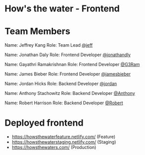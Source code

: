 # **How's the water - Frontend**

# **Team Members**

Name: Jeffrey Kang
Role: Team Lead
[@jeff](https://github.com/jeffyjkang)

Name: Jonathan Daly
Role: Frontend Developer
[@jonathandly](https://github.com/jonathandly)

Name: Gayathri Ramakrishnan
Role: Frontend Developer
[@G3Ram](https://github.com/G3Ram)

Name: James Bieber
Role: Frontend Developer
[@jamesbieber](https://github.com/jamesbieber)

Name: Jordan Hicks
Role: Backend Developer
[@jordan](https://github.com/jthicks91)

Name: Anthony Stachowitz
Role: Backend Developer
[@Anthony](https://github.com/stackBlock)

Name: Robert Harrison
Role: Backend Developer
[@Robert](https://github.com/focused220)

# **Deployed frontend**

- https://howsthewaterfeature.netlify.com/ (Feature)
- https://howsthewaterstaging.netlify.com/ (Staging)
- https://howsthewaters.com/ (Production)
